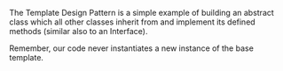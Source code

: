 The Template Design Pattern is a simple example of building an abstract class which all other classes inherit from and implement its defined methods (similar also to an Interface).

Remember, our code never instantiates a new instance of the base template.